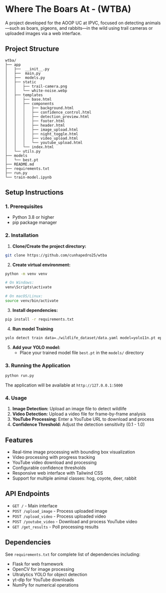 # Where The Boars At - (WTBA)

A project developed for the AOOP UC at IPVC, focused on detecting animals—such as boars, pigeons, and rabbits—in the wild using trail cameras or uploaded images via a web interface.

## Project Structure

```
wtba/
├── app
│   ├──  __init__.py
│   ├──  main.py
│   ├──  models.py
│   ├── static
│   │   ├── trail-camera.png
│   │   └── white-noise.webp
│   ├── templates
│   │   ├── base.html
│   │   ├── components
│   │   │   ├── background.html
│   │   │   ├── confidence_control.html
│   │   │   ├── detection_preview.html
│   │   │   ├── footer.html
│   │   │   ├── header.html
│   │   │   ├── image_upload.html
│   │   │   ├── night_toggle.html
│   │   │   ├── video_upload.html
│   │   │   └── youtube_upload.html
│   │   └── index.html
│   └── utils.py
├── models
│   └── best.pt
├── README.md
├── requirements.txt
├── run.py
└── train-model.ipynb
```

## Setup Instructions

### 1. Prerequisites
- Python 3.8 or higher
- pip package manager

### 2. Installation

1. **Clone/Create the project directory:**
```bash
git clone https://github.com/cunhapedro25/wtba
```

2. **Create virtual environment:**
```bash
python -m venv venv

# On Windows:
venv\Scripts\activate

# On macOS/Linux:
source venv/bin/activate
```

3. **Install dependencies:**
```bash
pip install -r requirements.txt
```

4. **Run model Training**
```bash
yolo detect train data=./wildlife_dataset/data.yaml model=yolo11n.pt epochs=100 imgsz=640
```

5. **Add your YOLO model:**
   - Place your trained model file `best.pt` in the `models/` directory

### 3. Running the Application

```bash
python run.py
```

The application will be available at `http://127.0.0.1:5000`

### 4. Usage

1. **Image Detection:** Upload an image file to detect wildlife
2. **Video Detection:** Upload a video file for frame-by-frame analysis
3. **YouTube Processing:** Enter a YouTube URL to download and process
4. **Confidence Threshold:** Adjust the detection sensitivity (0.1 - 1.0)

## Features

- Real-time image processing with bounding box visualization
- Video processing with progress tracking
- YouTube video download and processing
- Configurable confidence thresholds
- Responsive web interface with Tailwind CSS
- Support for multiple animal classes: hog, coyote, deer, rabbit

## API Endpoints

- `GET /` - Main interface
- `POST /upload_image` - Process uploaded image
- `POST /upload_video` - Process uploaded video
- `POST /youtube_video` - Download and process YouTube video
- `GET /get_results` - Poll processing results

## Dependencies

See `requirements.txt` for complete list of dependencies including:
- Flask for web framework
- OpenCV for image processing
- Ultralytics YOLO for object detection
- yt-dlp for YouTube downloads
- NumPy for numerical operations